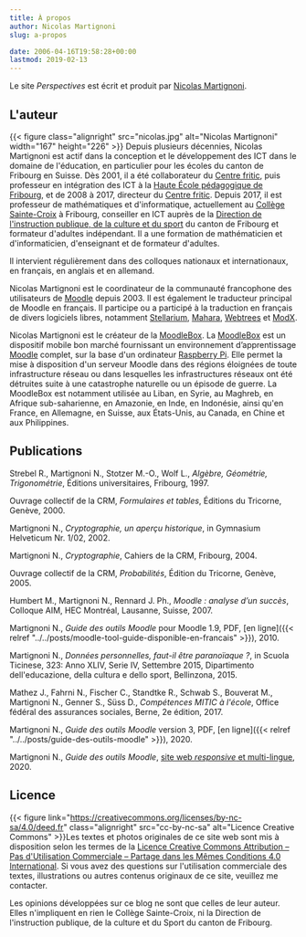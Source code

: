 ```yaml
---
title: À propos
author: Nicolas Martignoni
slug: a-propos

date: 2006-04-16T19:58:28+00:00
lastmod: 2019-02-13
---
```

Le site _Perspectives_ est écrit et produit par [Nicolas Martignoni](#l-auteur).

## L'auteur

{{< figure class="alignright" src="nicolas.jpg" alt="Nicolas Martignoni" width="167" height="226" >}}
Depuis plusieurs décennies, Nicolas Martignoni est actif dans la conception et le développement des ICT dans le domaine de l'éducation, en particulier pour les écoles du canton de Fribourg en Suisse. Dès 2001, il a été collaborateur du [Centre fritic][fritic], puis professeur en intégration des ICT à la [Haute École pédagogique de Fribourg](https://hepfr.ch/), et de 2008 à 2017, directeur du [Centre fritic][fritic]. Depuis 2017, il est professeur de mathématiques et d'informatique, actuellement au [Collège Sainte-Croix][stx] à Fribourg, conseiller en ICT auprès de la [Direction de l'instruction publique, de la culture et du sport](https://www.fr.ch/dics/) du canton de Fribourg et formateur d'adultes indépendant. Il a une formation de mathématicien et d'informaticien, d'enseignant et de formateur d'adultes.

Il intervient régulièrement dans des colloques nationaux et internationaux, en français, en anglais et en allemand.

Nicolas Martignoni est le coordinateur de la communauté francophone des utilisateurs de [Moodle](https://moodle.org) depuis 2003. Il est également le traducteur principal de Moodle en français. Il participe ou a participé à la traduction en français de divers logiciels libres, notamment [Stellarium](http://stellarium.org), [Mahara](https://mahara.org), [Webtrees](https://www.webtrees.net/) et [ModX](https://modx.com).

Nicolas Martignoni est le créateur de la [MoodleBox][moodlebox]. La [MoodleBox][moodlebox] est un dispositif mobile bon marché fournissant un environnement d’apprentissage [Moodle][moodle] complet, sur la base d'un ordinateur [Raspberry Pi](https://www.raspberrypi.org). Elle permet la mise à disposition d'un serveur Moodle dans des régions éloignées de toute infrastructure réseau ou dans lesquelles les infrastructures réseaux ont été détruites suite à une catastrophe naturelle ou un épisode de guerre. La MoodleBox est notamment utilisée au Liban, en Syrie, au Maghreb, en Afrique sub-saharienne, en Amazonie, en Inde, en Indonésie, ainsi qu'en France, en Allemagne, en Suisse, aux États-Unis, au Canada, en Chine et aux Philippines.

## Publications

Strebel R., Martignoni N., Stotzer M.-O., Wolf L., _Algèbre, Géométrie, Trigonométrie_, Éditions universitaires, Fribourg, 1997.

Ouvrage collectif de la CRM, _Formulaires et tables_, Éditions du Tricorne, Genève, 2000.

Martignoni N., _Cryptographie, un aperçu historique_, in Gymnasium Helveticum Nr. 1/02, 2002.

Martignoni N., _Cryptographie_, Cahiers de la CRM, Fribourg, 2004.

Ouvrage collectif de la CRM, _Probabilités_, Édition du Tricorne, Genève, 2005.

Humbert M., Martignoni N., Rennard J. Ph., _Moodle : analyse d’un succès_, Colloque AIM, HEC Montréal, Lausanne, Suisse, 2007.

Martignoni N., _Guide des outils Moodle_ pour Moodle 1.9, PDF, [en ligne]({{< relref "../../posts/moodle-tool-guide-disponible-en-francais" >}}), 2010.

Martignoni N., _Données personnelles, faut-il être paranoïaque ?_, in Scuola Ticinese, 323: Anno XLIV, Serie IV, Settembre 2015, Dipartimento dell'educazione, della cultura e dello sport, Bellinzona, 2015.

Mathez J., Fahrni N., Fischer C., Standtke R., Schwab S., Bouverat M., Martignoni N., Genner S., Süss D., _Compétences MITIC à l'école_, Office fédéral des assurances sociales, Berne, 2e édition, 2017.

Martignoni N., _Guide des outils Moodle_ version 3, PDF, [en ligne]({{< relref "../../posts/guide-des-outils-moodle" >}}), 2020.

Martignoni N., _Guide des outils Moodle_, [site web _responsive_ et multi-lingue](https://moodletoolguide.net/), 2020.

## Licence

{{< figure link="https://creativecommons.org/licenses/by-nc-sa/4.0/deed.fr" class="alignright" src="cc-by-nc-sa" alt="Licence Creative Commons" >}}Les textes et photos originales de ce site web sont mis à disposition selon les termes de la [Licence Creative Commons Attribution – Pas d'Utilisation Commerciale – Partage dans les Mêmes Conditions 4.0 International][cc]. Si vous avez des questions sur l'utilisation commerciale des textes, illustrations ou autres contenus originaux de ce site, veuillez me contacter.

Les opinions développées sur ce blog ne sont que celles de leur auteur. Elles n'impliquent en rien le Collège Sainte-Croix, ni la Direction de l'instruction publique, de la culture et du Sport du canton de Fribourg.

 [moodlebox]: https://moodlebox.net
 [moodle]: https://moodle.org
 [cc]: https://creativecommons.org/licenses/by-nc-sa/4.0/deed.fr
 [stx]: http://www.cscfr.ch/j33/
 [fritic]: https://www.fritic.ch/

<!--more-->
